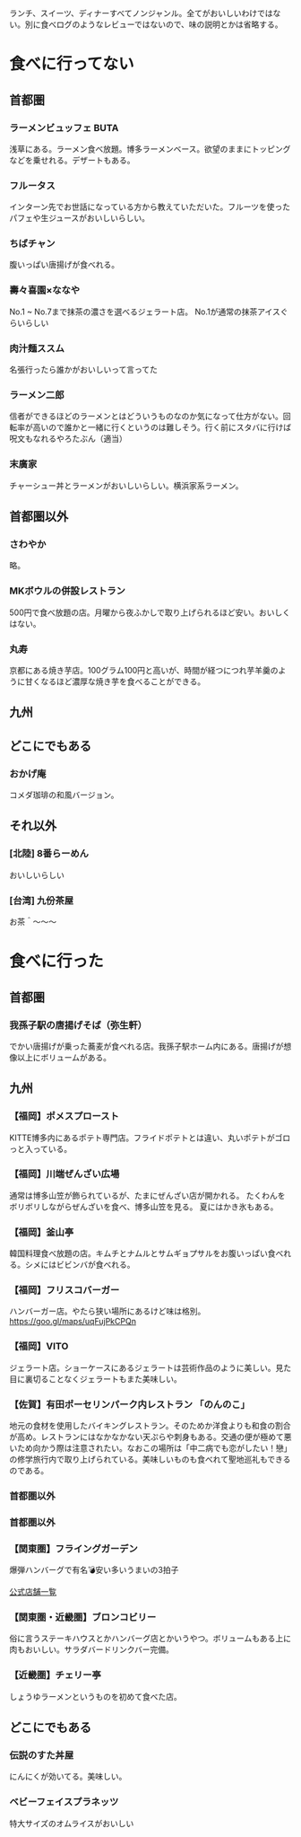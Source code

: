 ランチ、スイーツ、ディナーすべてノンジャンル。全てがおいしいわけではない。別に食べログのようなレビューではないので、味の説明とかは省略する。

# 食べに行ってない

## 首都圏

### ラーメンビュッフェ BUTA
浅草にある。ラーメン食べ放題。博多ラーメンベース。欲望のままにトッピングなどを乗せれる。デザートもある。

### フルータス
インターン先でお世話になっている方から教えていただいた。フルーツを使ったパフェや生ジュースがおいしいらしい。

### ちばチャン
腹いっぱい唐揚げが食べれる。

### 壽々喜園×ななや
No.1 ~ No.7まで抹茶の濃さを選べるジェラート店。
No.1が通常の抹茶アイスぐらいらしい
 

### 肉汁麺ススム
名張行ったら誰かがおいしいって言ってた

### ラーメン二郎
信者ができるほどのラーメンとはどういうものなのか気になって仕方がない。回転率が高いので誰かと一緒に行くというのは難しそう。行く前にスタバに行けば呪文もなれるやろたぶん（適当）

### 末廣家
チャーシュー丼とラーメンがおいしいらしい。横浜家系ラーメン。

## 首都圏以外

### さわやか
略。

### MKボウルの併設レストラン
500円で食べ放題の店。月曜から夜ふかしで取り上げられるほど安い。おいしくはない。

### 丸寿
京都にある焼き芋店。100グラム100円と高いが、時間が経つにつれ芋羊羹のように甘くなるほど濃厚な焼き芋を食べることができる。

## 九州

## どこにでもある

### おかげ庵
コメダ珈琲の和風バージョン。
## それ以外

### [北陸] 8番らーめん
おいしいらしい

### [台湾] 九份茶屋
お茶＾～～～
 
 
# 食べに行った

## 首都圏

### 我孫子駅の唐揚げそば（弥生軒）
でかい唐揚げが乗った蕎麦が食べれる店。我孫子駅ホーム内にある。唐揚げが想像以上にボリュームがある。

## 九州

### 【福岡】ポメスプロースト
KITTE博多内にあるポテト専門店。フライドポテトとは違い、丸いポテトがゴロっと入っている。

### 【福岡】川端ぜんざい広場
通常は博多山笠が飾られているが、たまにぜんざい店が開かれる。
たくわんをボリボリしながらぜんざいを食べ、博多山笠を見る。
夏にはかき氷もある。
  
### 【福岡】釜山亭
韓国料理食べ放題の店。キムチとナムルとサムギョプサルをお腹いっぱい食べれる。シメにはビビンバが食べれる。

### 【福岡】フリスコバーガー
ハンバーガー店。やたら狭い場所にあるけど味は格別。
https://goo.gl/maps/uqFujPkCPQn
 
### 【福岡】VITO
ジェラート店。ショーケースにあるジェラートは芸術作品のように美しい。見た目に裏切ることなくジェラートもまた美味しい。

### 【佐賀】有田ポーセリンパーク内レストラン 「のんのこ」
地元の食材を使用したバイキングレストラン。そのためか洋食よりも和食の割合が高め。レストランにはなかなかない天ぷらや刺身もある。交通の便が極めて悪いため向かう際は注意されたい。なおこの場所は「中二病でも恋がしたい！戀」の修学旅行内で取り上げられている。美味しいものも食べれて聖地巡礼もできるのである。

### 首都圏以外

### 首都圏以外

### 【関東圏】フライングガーデン
爆弾ハンバーグで有名💣安い多いうまいの3拍子

[公式店舗一覧](http://www.fgarden.co.jp/web/restaurant/top.html)

### 【関東圏・近畿圏】ブロンコビリー
俗に言うステーキハウスとかハンバーグ店とかいうやつ。ボリュームもある上に肉もおいしい。サラダバードリンクバー完備。

### 【近畿圏】チェリー亭
しょうゆラーメンというものを初めて食べた店。

## どこにでもある

### 伝説のすた丼屋
にんにくが効いてる。美味しい。
 
### ベビーフェイスプラネッツ 
特大サイズのオムライスがおいしい
